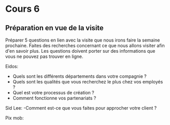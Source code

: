 # Cours 6
## Préparation en vue de la visite
Préparer 5 questions en lien avec la visite que nous irons faire la semaine prochaine. Faites des recherches concernant ce que nous allons visiter afin d'en savoir plus. Les questions doivent porter sur des informations que vous ne pouvez pas trouver en ligne. 

Eidos:
- Quels sont les différents départements dans votre compagnie ?
- Quels sont les qualités que vous recherchez le plus chez vos employés ?
- Quel est votre processus de création ?
- Comment fonctionne vos partenariats ?

Sid Lee:
-Comment est-ce que vous faites pour approcher votre client ?


Pix mob: 
